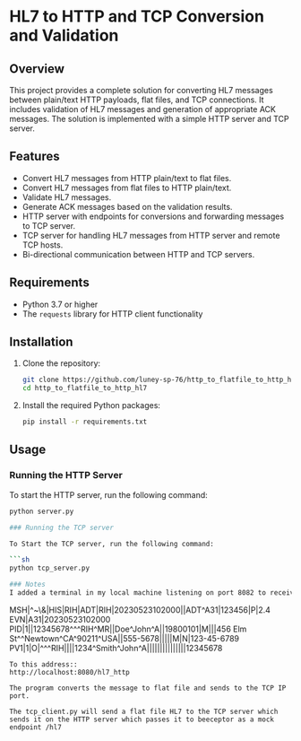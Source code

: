 # HL7 to HTTP and TCP Conversion and Validation

## Overview

This project provides a complete solution for converting HL7 messages between plain/text HTTP payloads, flat files, and TCP connections. It includes validation of HL7 messages and generation of appropriate ACK messages. The solution is implemented with a simple HTTP server and TCP server.

## Features

- Convert HL7 messages from HTTP plain/text to flat files.
- Convert HL7 messages from flat files to HTTP plain/text.
- Validate HL7 messages.
- Generate ACK messages based on the validation results.
- HTTP server with endpoints for conversions and forwarding messages to TCP server.
- TCP server for handling HL7 messages from HTTP server and remote TCP hosts.
- Bi-directional communication between HTTP and TCP servers.

## Requirements

- Python 3.7 or higher
- The `requests` library for HTTP client functionality

## Installation

1. Clone the repository:

    ```sh
    git clone https://github.com/luney-sp-76/http_to_flatfile_to_http_hl7.git
    cd http_to_flatfile_to_http_hl7
    ```

2. Install the required Python packages:

    ```sh
    pip install -r requirements.txt
    ```

## Usage

### Running the HTTP Server

To start the HTTP server, run the following command:

```sh
python server.py

### Running the TCP server

To Start the TCP server, run the following command:

```sh
python tcp_server.py

### Notes
I added a terminal in my local machine listening on port 8082 to receive messages sent by postman like this in the body as raw text:

```
MSH|^~\\&|HIS|RIH|ADT|RIH|20230523102000||ADT^A31|123456|P|2.4
EVN|A31|20230523102000
PID|1||12345678^^^RIH^MR||Doe^John^A||19800101|M|||456 Elm St^^Newtown^CA^90211^USA||555-5678|||||M|N|123-45-6789
PV1|1|O|^^^RIH||||1234^Smith^John^A|||||||||||||||12345678
```
To this address::
http://localhost:8080/hl7_http

The program converts the message to flat file and sends to the TCP IP port.

The tcp_client.py will send a flat file HL7 to the TCP server which sends it on the HTTP server which passes it to beeceptor as a mock endpoint /hl7

